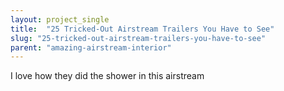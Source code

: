 ```yaml
---
layout: project_single
title:  "25 Tricked-Out Airstream Trailers You Have to See"
slug: "25-tricked-out-airstream-trailers-you-have-to-see"
parent: "amazing-airstream-interior"
---
```

I love how they did the shower in this airstream